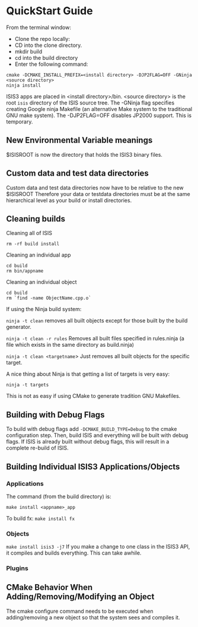 # QuickStart Guide

From the terminal window:
* Clone the repo locally:  <repo directory>
* CD into the clone directory.
* mkdir build
* cd into the build directory
* Enter the following command:
```
cmake -DCMAKE_INSTALL_PREFIX=<install directory> -DJP2FLAG=OFF -GNinja <source directory>
ninja install
```
ISIS3 apps are placed in \<install directory\>/bin. \<source directory\> is the root `isis` directory of the ISIS source tree.  The -GNinja flag specifies creating Google ninja
Makefile (an alternative Make system to the traditional GNU make system).  The -DJP2FLAG=OFF disables
JP2000 support.  This is temporary.

## New Environmental Variable meanings
$ISISROOT is now the directory that holds the ISIS3 binary files.

## Custom data and test data directories
Custom data and test data directories now have to be relative to the new $ISISROOT
Therefore your data or testdata directories must be at the same hierarchical level as your build or install directories.

## Cleaning builds
Cleaning all of ISIS
```
rm -rf build install
```
Cleaning an individual app
```
cd build
rm bin/appname
```
Cleaning an individual object
```
cd build
rm `find -name ObjectName.cpp.o`
```
If using the Ninja build system:

`ninja -t clean` removes all built objects except for those built by the build generator.

`ninja -t clean -r rules` Removes all built files specified in rules.ninja (a file which exists in the same directory as build.ninja)

`ninja -t clean <targetname`> Just removes all built objects for the specific target.

A nice thing about Ninja is that getting a list of targets is very easy:

`ninja -t targets`

This is not as easy if using CMake to generate tradition GNU Makefiles.

## Building with Debug Flags

To build with debug flags add `-DCMAKE_BUILD_TYPE=Debug` to the cmake configuration step. Then, build ISIS and everything will be built with debug flags. If ISIS is already built without debug flags, this will result in a complete re-build of ISIS.

## Building Individual ISIS3 Applications/Objects

### Applications 

The command (from the build directory) is:

`make install <appname>_app`

To build fx:  `make install fx`

### Objects

`make install isis3 -j7`
If you make a change to one class in the ISIS3 API, 
it compiles and builds everything.  This can take awhile.

### Plugins

## CMake Behavior When Adding/Removing/Modifying an Object

The cmake configure command needs to be executed when adding/removing a new object so that the system sees and compiles it.  
